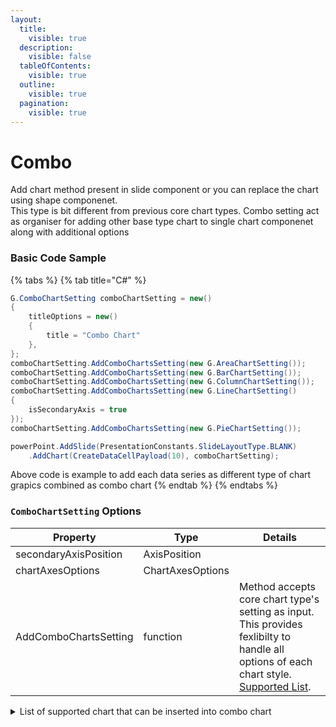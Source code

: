 ```yaml
---
layout:
  title:
    visible: true
  description:
    visible: false
  tableOfContents:
    visible: true
  outline:
    visible: true
  pagination:
    visible: true
---
```


# Combo

Add chart method present in slide component or you can replace the chart using shape componenet.\
This type is bit different from previous core chart types. Combo setting act as organiser for adding other base type chart to single chart componenet along with additional options

### Basic Code Sample

{% tabs %}
{% tab title="C#" %}
```csharp
G.ComboChartSetting comboChartSetting = new()
{
	titleOptions = new()
	{
		title = "Combo Chart"
	},
};
comboChartSetting.AddComboChartsSetting(new G.AreaChartSetting());
comboChartSetting.AddComboChartsSetting(new G.BarChartSetting());
comboChartSetting.AddComboChartsSetting(new G.ColumnChartSetting());
comboChartSetting.AddComboChartsSetting(new G.LineChartSetting()
{
	isSecondaryAxis = true
});
comboChartSetting.AddComboChartsSetting(new G.PieChartSetting());

powerPoint.AddSlide(PresentationConstants.SlideLayoutType.BLANK)
	.AddChart(CreateDataCellPayload(10), comboChartSetting);
```

Above code is example to add each data series as different type of chart grapics combined as combo chart
{% endtab %}
{% endtabs %}

### `ComboChartSetting` Options

| Property              | Type             | Details                                                                                                                                                                                                          |
| --------------------- | ---------------- | ---------------------------------------------------------------------------------------------------------------------------------------------------------------------------------------------------------------- |
| secondaryAxisPosition | AxisPosition     |                                                                                                                                                                                                                  |
| chartAxesOptions      | ChartAxesOptions |                                                                                                                                                                                                                  |
| AddComboChartsSetting | function         | Method accepts core chart type's setting as input. This provides fexlibilty to handle all options of each chart style. [Supported List](combo.md#list-of-supported-chart-that-can-be-inserted-into-combo-chart). |

<details>

<summary>List of supported chart that can be inserted into combo chart</summary>

* [Area Chart](area.md)
* [Bar Chart](bar.md)
* [Column Chart](column.md)
* [Line Chart](line.md)
* [Pie Chart](pie.md)
* Scatter Chart (TODO)

</details>
